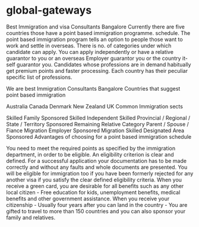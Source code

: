 # global-gateways
Best Immigration and visa Consultants Bangalore
Currently there are five countries those have a point based immigration programme. schedule. The point based immigration program tells an option to people those want to work and settle in overseas. There is no. of categories under which candidate can apply. You can apply independently or have a relative guarantor to you or an overseas Employer guarantor you or the country it-self guarantor you. Candidates whose professions are in demand habitually get premium points and faster processing. Each country has their peculiar specific list of professions.

We are best Immigration Consultants Bangalore
Countries that suggest point based immigration

Australia
Canada
Denmark
New Zealand
UK
Common Immigration sects

Skilled Family Sponsored
Skilled Independent
Skilled Provincial / Regional / State / Territory Sponsored
Remaining Relative Category
Parent / Spouse / Fiance Migration
Employer Sponsored Migration
Skilled Designated Area Sponsored
Advantages of choosing for a point based immigration schedule

You need to meet the required points as specified by the immigration department, in order to be eligible. An eligibility criterion is clear and defined.
For a successful application your documentation has to be made correctly and without any faults and whole documents are presented.
You will be eligible for immigration too if you have been formerly rejected for any another visa if you satisfy the clear defined eligibility criteria.
When you receive a green card, you are desirable for all benefits such as any other local citizen - Free education for kids, unemployment benefits, medical benefits and other government assistance.
When you receive your citizenship - Usually four years after you can land in the country - You are gifted to travel to more than 150 countries and you can also sponsor your family and relatives.
